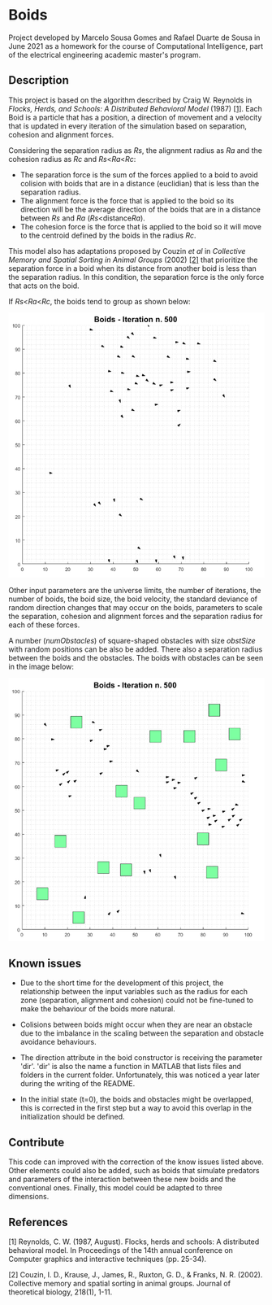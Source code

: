 # Boids

Project developed by Marcelo Sousa Gomes and Rafael Duarte de Sousa in June 2021 as a homework for the course of Computational Intelligence, part of the  electrical engineering academic master's program.

## Description

This project is based on the algorithm described by Craig W. Reynolds in *Flocks, Herds, and Schools: A Distributed Behavioral Model* (1987) [[1]](#1). Each Boid is a particle that has a position, a direction of movement and a velocity that is updated in every iteration of the simulation based on separation, cohesion and alignment forces.

Considering the separation radius as *Rs*, the alignment radius as *Ra* and the cohesion radius as *Rc* and *Rs*<*Ra*<*Rc*:

* The separation force is the sum of the forces applied to a boid to avoid colision with boids that are in a distance (euclidian) that is less than the separation radius. 
* The alignment force is the force that is applied to the boid so its direction will be the average direction of the boids that are in a distance between *Rs* and *Ra* (*Rs*<distance*Ra*).
* The cohesion force is the force that is applied to the boid so it will move to the centroid defined by the boids in the radius *Rc*.

This model also has adaptations proposed by Couzin *et al* in *Collective Memory and Spatial Sorting in Animal Groups* (2002) [[2]](#2) that prioritize the separation force in a boid when its distance from another boid is less than the separation radius. In this condition, the separation force is the only force that acts on the boid.

If *Rs*<*Ra*<*Rc*, the boids tend to group as shown below:


![Boids without obstacles](image_without_obstacles.png)



Other input parameters are the universe limits, the number of iterations, the number of boids, the boid size, the boid velocity, the standard deviance of random direction changes that may occur on the boids, parameters to scale the separation, cohesion and alignment forces and the separation radius for each of these forces.

A number (*numObstacles*) of square-shaped obstacles with size *obstSize* with random positions can be also be added. There also a separation radius between the boids and the obstacles. The boids with obstacles can be seen in the image below:


![Boids with obstacles](image_obstacles.png)


## Known issues
* Due to the short time for the development of this project, the relationship between the input variables such as the radius for each zone (separation, alignment and cohesion) could not be fine-tuned to make the behaviour of the boids more natural.

* Colisions between boids might occur when they are near an obstacle due to the imbalance in the scaling between the separation and obstacle avoidance behaviours.

* The direction attribute in the boid constructor is receiving the parameter 'dir'. 'dir' is also the name a function in MATLAB that lists files and folders in the current folder. Unfortunately, this was noticed a year later during the writing of the README.

* In the initial state (t=0), the boids and obstacles might be overlapped, this is corrected in the first step but a way to avoid this overlap in the initialization should be defined.

## Contribute
This code can improved with the correction of the know issues listed above. Other elements could also be added, such as boids that simulate predators and parameters of the interaction between these new boids and the conventional ones. Finally, this model could be adapted to three dimensions.



## References

<a id="1">[1]</a> 
Reynolds, C. W. (1987, August). Flocks, herds and schools: A distributed behavioral model. In Proceedings of the 14th annual conference on Computer graphics and interactive techniques (pp. 25-34).

<a id="2">[2]</a> 
Couzin, I. D., Krause, J., James, R., Ruxton, G. D., & Franks, N. R. (2002). Collective memory and spatial sorting in animal groups. Journal of theoretical biology, 218(1), 1-11.
